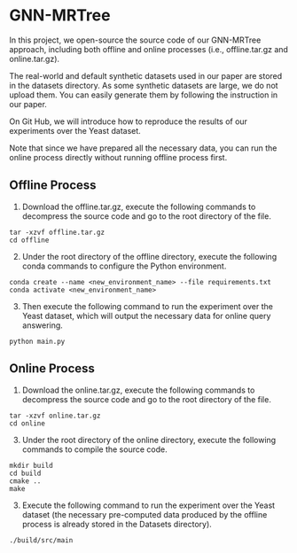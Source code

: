 # GNN-MRTree

In this project, we open-source the source code of our GNN-MRTree approach, including both offline and online processes (i.e., offline.tar.gz and online.tar.gz).

The real-world and default synthetic datasets used in our paper are stored in the datasets directory. As some synthetic datasets are large, we do not upload them. You can easily generate them by following the instruction in our paper.

On Git Hub, we will introduce how to reproduce the results of our experiments over the Yeast dataset.

Note that since we have prepared all the necessary data, you can run the online process directly without running offline process first.

## Offline Process
1. Download the offline.tar.gz, execute the following commands to decompress the source code and go to the root directory of the file.

```
tar -xzvf offline.tar.gz
cd offline
```

2. Under the root directory of the offline directory, execute the following conda commands to configure the Python environment.

```
conda create --name <new_environment_name> --file requirements.txt
conda activate <new_environment_name>
```

3. Then execute the following command to run the experiment over the Yeast dataset, which will output the necessary data for online query answering.

```
python main.py
```

## Online Process
1. Download the online.tar.gz, execute the following commands to decompress the source code and go to the root directory of the file.

```
tar -xzvf online.tar.gz
cd online
```

3. Under the root directory of the online directory, execute the following commands to compile the source code.

```
mkdir build
cd build
cmake ..
make
```

3. Execute the following command to run the experiment over the Yeast dataset (the necessary pre-computed data produced by the offline process is already stored in the Datasets directory).

```
./build/src/main
```




